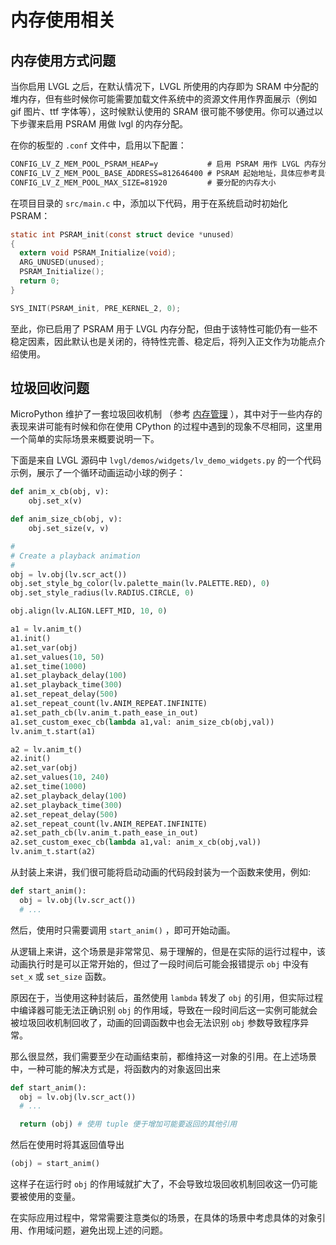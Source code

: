 # 内存使用相关

## 内存使用方式问题

当你启用 LVGL 之后，在默认情况下，LVGL 所使用的内存即为 SRAM 中分配的堆内存，但有些时候你可能需要加载文件系统中的资源文件用作界面展示（例如 gif 图片、ttf 字体等），这时候默认使用的 SRAM 很可能不够使用。你可以通过以下步骤来启用 PSRAM 用做 lvgl 的内存分配。

在你的板型的 `.conf` 文件中，启用以下配置：

```default
CONFIG_LV_Z_MEM_POOL_PSRAM_HEAP=y           # 启用 PSRAM 用作 LVGL 内存分配
CONFIG_LV_Z_MEM_POOL_BASE_ADDRESS=812646400 # PSRAM 起始地址，具体应参考具体设备的对应描述
CONFIG_LV_Z_MEM_POOL_MAX_SIZE=81920         # 要分配的内存大小
```

在项目目录的 `src/main.c` 中，添加以下代码，用于在系统启动时初始化 PSRAM：

```C
static int PSRAM_init(const struct device *unused)
{
  extern void PSRAM_Initialize(void);
  ARG_UNUSED(unused);
  PSRAM_Initialize();
  return 0;
}

SYS_INIT(PSRAM_init, PRE_KERNEL_2, 0);
```

至此，你已启用了 PSRAM 用于 LVGL 内存分配，但由于该特性可能仍有一些不稳定因素，因此默认也是关闭的，待特性完善、稳定后，将列入正文作为功能点介绍使用。

## 垃圾回收问题

MicroPython 维护了一套垃圾回收机制 （参考 [内存管理](https://listenai.github.io/MicroPythonDocCN/develop/memorymgt.html) ），其中对于一些内存的表现来讲可能有时候和你在使用 CPython 的过程中遇到的现象不尽相同，这里用一个简单的实际场景来概要说明一下。

下面是来自 LVGL 源码中 `lvgl/demos/widgets/lv_demo_widgets.py` 的一个代码示例，展示了一个循环动画运动小球的例子：

```python
def anim_x_cb(obj, v):
    obj.set_x(v)

def anim_size_cb(obj, v):
    obj.set_size(v, v)

#
# Create a playback animation
#
obj = lv.obj(lv.scr_act())
obj.set_style_bg_color(lv.palette_main(lv.PALETTE.RED), 0)
obj.set_style_radius(lv.RADIUS.CIRCLE, 0)

obj.align(lv.ALIGN.LEFT_MID, 10, 0)

a1 = lv.anim_t()
a1.init()
a1.set_var(obj)
a1.set_values(10, 50)
a1.set_time(1000)
a1.set_playback_delay(100)
a1.set_playback_time(300)
a1.set_repeat_delay(500)
a1.set_repeat_count(lv.ANIM_REPEAT.INFINITE)
a1.set_path_cb(lv.anim_t.path_ease_in_out)
a1.set_custom_exec_cb(lambda a1,val: anim_size_cb(obj,val))
lv.anim_t.start(a1)

a2 = lv.anim_t()
a2.init()
a2.set_var(obj)
a2.set_values(10, 240)
a2.set_time(1000)
a2.set_playback_delay(100)
a2.set_playback_time(300)
a2.set_repeat_delay(500)
a2.set_repeat_count(lv.ANIM_REPEAT.INFINITE)
a2.set_path_cb(lv.anim_t.path_ease_in_out)
a2.set_custom_exec_cb(lambda a1,val: anim_x_cb(obj,val))
lv.anim_t.start(a2)
```

从封装上来讲，我们很可能将启动动画的代码段封装为一个函数来使用，例如:

```python
def start_anim():
  obj = lv.obj(lv.scr_act())
  # ...
```

然后，使用时只需要调用 `start_anim()` ，即可开始动画。

从逻辑上来讲，这个场景是非常常见、易于理解的，但是在实际的运行过程中，该动画执行时是可以正常开始的，但过了一段时间后可能会报错提示 `obj` 中没有 `set_x` 或 `set_size` 函数。

原因在于，当使用这种封装后，虽然使用 `lambda` 转发了 `obj` 的引用，但实际过程中编译器可能无法正确识别 `obj` 的作用域，导致在一段时间后这一实例可能就会被垃圾回收机制回收了，动画的回调函数中也会无法识别 `obj` 参数导致程序异常。

那么很显然，我们需要至少在动画结束前，都维持这一对象的引用。在上述场景中，一种可能的解决方式是，将函数内的对象返回出来

```python
def start_anim():
  obj = lv.obj(lv.scr_act())
  # ...

  return (obj) # 使用 tuple 便于增加可能要返回的其他引用
```

然后在使用时将其返回值导出

```python
(obj) = start_anim()
```

这样子在运行时 `obj` 的作用域就扩大了，不会导致垃圾回收机制回收这一仍可能要被使用的变量。

在实际应用过程中，常常需要注意类似的场景，在具体的场景中考虑具体的对象引用、作用域问题，避免出现上述的问题。

